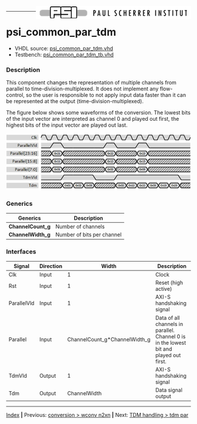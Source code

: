 <img align="right" src="../psi_logo.png">

***
# psi_common_par_tdm

- VHDL source: [psi_common_par_tdm.vhd](../../hdl/psi_common_par_tdm.vhd)
- Testbench: [psi_common_par_tdm_tb.vhd](../../testbench/psi_common_par_tdm_tb/psi_common_par_tdm_tb.vhd)

### Description

This component changes the representation of multiple channels from parallel to time-division-multiplexed. It does not implement any
flow-control, so the user is responsible to not apply input data faster than it can be represented at the output (time-division-multiplexed).

The figure below shows some waveforms of the conversion. The lowest bits of the input vector are interpreted as channel 0 and played out first, the highest bits of the input vector are played out last.

<p align="center"> <img src="ch8_1_fig15.png"> </p>

### Generics

Generics            | Description
--------------------|-------------------------------
**ChannelCount\_g** | Number of channels
**ChannelWidth\_g** | Number of bits per channel

### Interfaces

Signal                 |Direction  |Width                             |Description
-----------------------|-----------|----------------------------------|----------------------------------------------------------------------------------------
Clk                    |Input      |1                                 |Clock
Rst                    |Input      |1                                 |Reset (high active)
ParallelVld            |Input      |1                                 |AXI-S handshaking signal
Parallel               |Input      |ChannelCount\_g\*ChannelWidth\_g  |Data of all channels in parallel. Channel 0 is in the lowest bit and played out first.
TdmVld                 |Output     |1                                 |AXI-S handshaking signal
Tdm                    |Output     |ChannelWidth                      |Data signal output

***
[Index](../psi_common_index.md) **|** Previous: [conversion > wconv n2xn](../ch7_conversions/ch7_2_wconv_xn2n.md) **|** Next: [TDM handling > tdm par](../ch8_tdm_handling/ch8_2_tdm_par.md)
